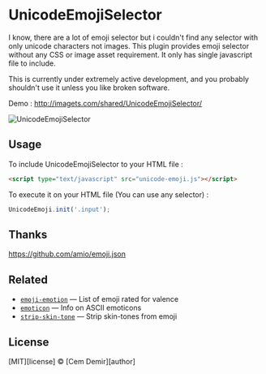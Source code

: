# UnicodeEmojiSelector
I know, there are a lot of emoji selector but i couldn't find any selector with only unicode characters not images. This plugin provides emoji selector without any CSS or image asset requirement. It only has single javascript file to include.

This is currently under extremely active development, and you probably shouldn't use it unless you like broken software.

Demo : http://imagets.com/shared/UnicodeEmojiSelector/

![UnicodeEmojiSelector](http://imagets.com/shared/unicodeEmoji.jpg)

## Usage

To include UnicodeEmojiSelector to your HTML file :
```html
<script type="text/javascript" src="unicode-emoji.js"></script>
```

To execute it on your HTML file (You can use any selector) :
```javascript
UnicodeEmoji.init('.input');
```

## Thanks
https://github.com/amio/emoji.json

## Related

*   [`emoji-emotion`](https://github.com/wooorm/emoji-emotion)
    — List of emoji rated for valence
*   [`emoticon`](https://github.com/wooorm/emoticon)
    — Info on ASCII emoticons
*   [`strip-skin-tone`](https://github.com/wooorm/strip-skin-tone)
    — Strip skin-tones from emoji

## License

[MIT][license] © [Cem Demir][author]
